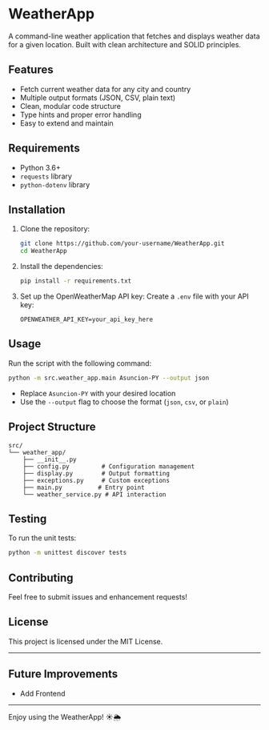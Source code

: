 # WeatherApp

A command-line weather application that fetches and displays weather data for a given location. Built with clean architecture and SOLID principles.

## Features

- Fetch current weather data for any city and country
- Multiple output formats (JSON, CSV, plain text)
- Clean, modular code structure
- Type hints and proper error handling
- Easy to extend and maintain

## Requirements

- Python 3.6+
- `requests` library
- `python-dotenv` library

## Installation

1. Clone the repository:
   ```bash
   git clone https://github.com/your-username/WeatherApp.git
   cd WeatherApp
   ```

2. Install the dependencies:
   ```bash
   pip install -r requirements.txt
   ```

3. Set up the OpenWeatherMap API key:
   Create a `.env` file with your API key:
   ```
   OPENWEATHER_API_KEY=your_api_key_here
   ```

## Usage

Run the script with the following command:

```bash
python -m src.weather_app.main Asuncion-PY --output json
```

- Replace `Asuncion-PY` with your desired location
- Use the `--output` flag to choose the format (`json`, `csv`, or `plain`)

## Project Structure

```
src/
└── weather_app/
    ├── __init__.py
    ├── config.py         # Configuration management
    ├── display.py        # Output formatting
    ├── exceptions.py     # Custom exceptions
    ├── main.py          # Entry point
    └── weather_service.py # API interaction
```

## Testing

To run the unit tests:
```bash
python -m unittest discover tests
```

## Contributing

Feel free to submit issues and enhancement requests!

## License

This project is licensed under the MIT License.

---

## Future Improvements

- Add Frontend

---

Enjoy using the WeatherApp! ☀️🌦️
